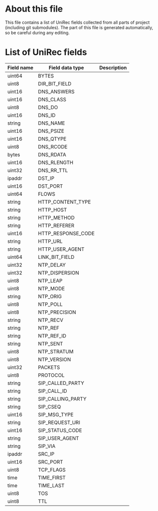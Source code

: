 # About this file
This file contains a list of UniRec fields collected from all parts of project (including git submodules).
The part of this file is generated automatically, so be careful during any editing.
# List of UniRec fields
| Field name | Field data type | Description |
| ----- | ----- | ----- |
| uint64 | BYTES |  |
| uint8 | DIR_BIT_FIELD |  |
| uint16 | DNS_ANSWERS |  |
| uint16 | DNS_CLASS |  |
| uint8 | DNS_DO |  |
| uint16 | DNS_ID |  |
| string | DNS_NAME |  |
| uint16 | DNS_PSIZE |  |
| uint16 | DNS_QTYPE |  |
| uint8 | DNS_RCODE |  |
| bytes | DNS_RDATA |  |
| uint16 | DNS_RLENGTH |  |
| uint32 | DNS_RR_TTL |  |
| ipaddr | DST_IP |  |
| uint16 | DST_PORT |  |
| uint64 | FLOWS |  |
| string | HTTP_CONTENT_TYPE |  |
| string | HTTP_HOST |  |
| string | HTTP_METHOD |  |
| string | HTTP_REFERER |  |
| uint16 | HTTP_RESPONSE_CODE |  |
| string | HTTP_URL |  |
| string | HTTP_USER_AGENT |  |
| uint64 | LINK_BIT_FIELD |  |
| uint32 | NTP_DELAY |  |
| uint32 | NTP_DISPERSION |  |
| uint8 | NTP_LEAP |  |
| uint8 | NTP_MODE |  |
| string | NTP_ORIG |  |
| uint8 | NTP_POLL |  |
| uint8 | NTP_PRECISION |  |
| string | NTP_RECV |  |
| string | NTP_REF |  |
| string | NTP_REF_ID |  |
| string | NTP_SENT |  |
| uint8 | NTP_STRATUM |  |
| uint8 | NTP_VERSION |  |
| uint32 | PACKETS |  |
| uint8 | PROTOCOL |  |
| string | SIP_CALLED_PARTY |  |
| string | SIP_CALL_ID |  |
| string | SIP_CALLING_PARTY |  |
| string | SIP_CSEQ |  |
| uint16 | SIP_MSG_TYPE |  |
| string | SIP_REQUEST_URI |  |
| uint16 | SIP_STATUS_CODE |  |
| string | SIP_USER_AGENT |  |
| string | SIP_VIA |  |
| ipaddr | SRC_IP |  |
| uint16 | SRC_PORT |  |
| uint8 | TCP_FLAGS |  |
| time | TIME_FIRST |  |
| time | TIME_LAST |  |
| uint8 | TOS |  |
| uint8 | TTL |  |

